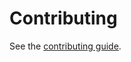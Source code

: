 # Contributing

See the [contributing
guide](https://chezmoi.io/developer-guide/contributing-changes/).
